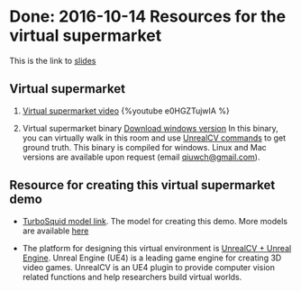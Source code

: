 # Done: 2016-10-14 Resources for the virtual supermarket 

This is the link to [slides](https://docs.google.com/presentation/d/1jdQK8Uaz8amidTboUZ9JDSPI-g0X_mzeyhi-ANazwss/edit?usp=sharing)

## Virtual supermarket
1. [Virtual supermarket video](https://www.youtube.com/watch?v=e0HGZTujwIA&feature=youtu.be)
{%youtube e0HGZTujwIA %}


2. Virtual supermarket binary [Download windows version](http://www.cs.jhu.edu/~qiuwch/VirtualSupermarket.zip 
) 
In this binary, you can virtually walk in this room and use [UnrealCV commands](http://unrealcv.github.io) to get ground truth.
This binary is compiled for windows. Linux and Mac versions are available upon request (email qiuwch@gmail.com).

## Resource for creating this virtual supermarket demo
- [TurboSquid model link](http://www.turbosquid.com/3d-models/store-shelf-chips-3d-model/1006612). The model for creating this demo. More models are available [here](http://www.turbosquid.com/Search/Index.cfm?keyword=Shelf+Chips)

- The platform for designing this virtual environment is [UnrealCV + Unreal Engine](http://unrealcv.github.io). Unreal Engine (UE4) is a leading game engine for creating 3D video games. UnrealCV is an UE4 plugin to provide computer vision related functions and help researchers build virtual worlds. 